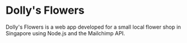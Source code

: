 # Dolly's Flowers

Dolly's Flowers is a web app developed for a small local flower shop in Singapore using Node.js and the Mailchimp API. <br />
